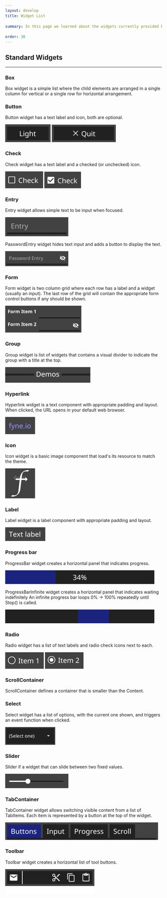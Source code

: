 ```yaml
---
layout: develop
title: Widget List

summary: In this page we learned about the widgets currently provided by the Fyne toolkit. As these are all built on the same canvas objects they will work identically on all the supported platforms. If you don't find the widget you are looking for it would be possible to create a <a href="/develop/custom-widget.html">custom widget</a>

order: 30
---
```


## Standard Widgets

---

### Box

Box widget is a simple list where the child elements are arranged in a single column for vertical or a single row for horizontal arrangement.

### Button

Button widget has a text label and icon, both are optional.

![Button](/develop/widget/button.png)
 ![Button with Icon](/develop/widget/button-icon.png)

### Check

Check widget has a text label and a checked (or unchecked) icon.

![Check](/develop/widget/check.png) ![Check On](/develop/widget/check-on.png)

### Entry

Entry widget allows simple text to be input when focused.

![Entry](/develop/widget/entry.png)

PasswordEntry widget hides text input and adds a button to display the text.

![PasswordEntry](/develop/widget/password-entry.png)

### Form

Form widget is two column grid where each row has a label and a widget (usually an input). The last row of the grid will contain the appropriate form control buttons if any should be shown.

![Form](/develop/widget/form.png)

### Group

Group widget is list of widgets that contains a visual divider to indicate the group with a title at the top.

![Group](/develop/widget/group.png)

### Hyperlink

Hyperlink widget is a text component with appropriate padding and layout. When clicked, the URL opens in your default web browser.

![Hyperlink](/develop/widget/hyperlink.png)

### Icon

Icon widget is a basic image component that load's its resource to match the theme.

![Icon](/develop/widget/icon.png)

### Label

Label widget is a label component with appropriate padding and layout.

![Label](/develop/widget/label.png)

### Progress bar

ProgressBar widget creates a horizontal panel that indicates progress.

![Progress](/develop/widget/progress.png)

ProgressBarInfinite widget creates a horizontal panel that indicates waiting indefinitely An infinite progress bar loops 0% -> 100% repeatedly until Stop() is called.

![Progress Infinite](/develop/widget/progress-infinite.png)

### Radio

Radio widget has a list of text labels and radio check icons next to each.

![Radio](/develop/widget/radio.png) ![Radio On](/develop/widget/radio-on.png)

### ScrollContainer

ScrollContainer defines a container that is smaller than the Content.

### Select

Select widget has a list of options, with the current one shown, and triggers an event function when clicked.

![Select](/develop/widget/select.png)

### Slider

Slider if a widget that can slide between two fixed values.

![Slider](/develop/widget/slider.png)

### TabContainer

TabContainer widget allows switching visible content from a list of TabItems. Each item is represented by a button at the top of the widget.

![Tab Container](/develop/widget/tabcontainer.png)

### Toolbar

Toolbar widget creates a horizontal list of tool buttons.

![Toolbar](/develop/widget/toolbar.png)
